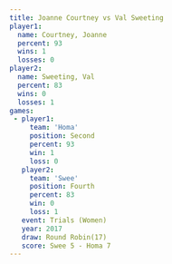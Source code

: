 ```yaml
---
title: Joanne Courtney vs Val Sweeting
player1:                
  name: Courtney, Joanne
  percent: 93           
  wins: 1               
  losses: 0             
player2:                
  name: Sweeting, Val   
  percent: 83           
  wins: 0               
  losses: 1             
games:
 - player1:          
     team: 'Homa'    
     position: Second
     percent: 93     
     win: 1          
     loss: 0         
   player2:          
     team: 'Swee'    
     position: Fourth
     percent: 83     
     win: 0          
     loss: 1         
   event: Trials (Women) 
   year: 2017            
   draw: Round Robin(17) 
   score: Swee 5 - Homa 7
---
```

